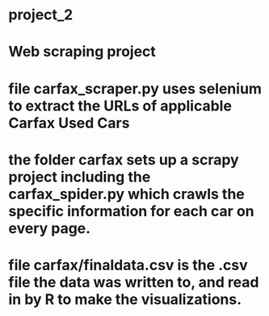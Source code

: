 # project_2
# Web scraping project
# file carfax_scraper.py uses selenium to extract the URLs of applicable Carfax Used Cars
# the folder carfax sets up a scrapy project including the carfax_spider.py which crawls the specific information for each car on every page. 
# file carfax/finaldata.csv is the .csv file the data was written to, and read in by R to make the visualizations. 
